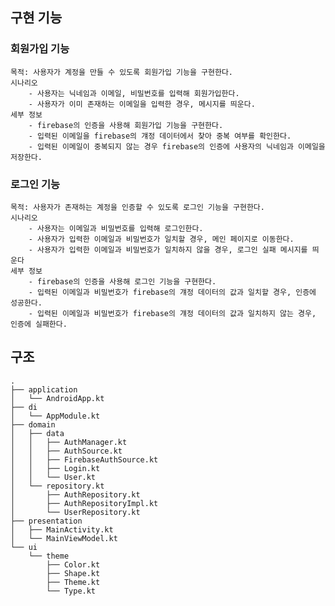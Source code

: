 ## 구현 기능

### 회원가입 기능
	목적: 사용자가 계정을 만들 수 있도록 회원가입 기능을 구현한다.   
	시나리오
		- 사용자는 닉네임과 이메일, 비밀번호를 입력해 회원가입한다.
        - 사용자가 이미 존재하는 이메일을 입력한 경우, 메시지를 띄운다. 
    세부 정보
        - firebase의 인증을 사용해 회원가입 기능을 구현한다.
        - 입력된 이메일을 firebase의 걔정 데이터에서 찾아 중복 여부를 확인한다.
        - 입력된 이메일이 중복되지 않는 경우 firebase의 인증에 사용자의 닉네임과 이메일을 저장한다.


### 로그인 기능
    목적: 사용자가 존재하는 계정을 인증할 수 있도록 로그인 기능을 구현한다. 
    시나리오 
        - 사용자는 이메일과 비밀번호를 입력해 로그인한다. 
        - 사용자가 입력한 이메일과 비밀번호가 일치할 경우, 메인 페이지로 이동한다. 
        - 사용자가 입력한 이메일과 비밀번호가 일치하지 않을 경우, 로그인 실패 메시지를 띄운다
    세부 정보
        - firebase의 인증을 사용해 로그인 기능을 구현한다.  
        - 입력된 이메일과 비밀번호가 firebase의 걔정 데이터의 값과 일치할 경우, 인증에 성공한다. 
        - 입력된 이메일과 비밀번호가 firebase의 걔정 데이터의 값과 일치하지 않는 경우, 인증에 실패한다.



## 구조
```
.
├── application
│   └── AndroidApp.kt
├── di
│   └── AppModule.kt
├── domain
│   ├── data
│   │   ├── AuthManager.kt
│   │   ├── AuthSource.kt
│   │   ├── FirebaseAuthSource.kt
│   │   ├── Login.kt
│   │   └── User.kt
│   └── repository.kt
│       ├── AuthRepository.kt
│       ├── AuthRepositoryImpl.kt
│       └── UserRepository.kt
├── presentation
│   ├── MainActivity.kt
│   └── MainViewModel.kt
└── ui
    └── theme
        ├── Color.kt
        ├── Shape.kt
        ├── Theme.kt
        └── Type.kt
```
